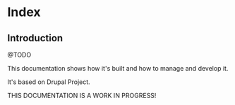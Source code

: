 # Index
## Introduction

@TODO

This documentation shows how it's built and how to manage and develop it.

It's based on Drupal Project.

THIS DOCUMENTATION IS A WORK IN PROGRESS!
